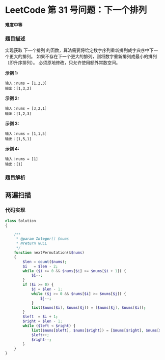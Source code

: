 # LeetCode 第 31 号问题：下一个排列

**难度中等**

### 题目描述

实现获取 下一个排列 的函数，算法需要将给定数字序列重新排列成字典序中下一个更大的排列。 如果不存在下一个更大的排列，则将数字重新排列成最小的排列（即升序排列）。 必须原地修改，只允许使用额外常数空间。

**示例 1:**

```
输入：nums = [1,2,3]
输出：[1,3,2]

```

**示例 2:**

```
输入：nums = [3,2,1]
输出：[1,2,3]
```

**示例 3:**

```
输入：nums = [1,1,5]
输出：[1,5,1]
```

**示例 4:**

```
输入：nums = [1]
输出：[1]
```

### 题目解析

## 两遍扫描

### 代码实现

```php
class Solution
{

    /**
     * @param Integer[] $nums
     * @return NULL
     */
    function nextPermutation(&$nums)
    {
        $len = count($nums);
        $i   = $len - 2;
        while ($i >= 0 && $nums[$i] >= $nums[$i + 1]) {
            $i--;
        }
        if ($i >= 0) {
            $j = $len - 1;
            while ($j >= 0 && $nums[$i] >= $nums[$j]) {
                $j--;
            }
            list($nums[$i], $nums[$j]) = [$nums[$j], $nums[$i]];
        }
        $left  = $i + 1;
        $right = $len - 1;
        while ($left < $right) {
            list($nums[$left], $nums[$right]) = [$nums[$right], $nums[$left]];
            $left++;
            $right--;
        }
    }
}
```

